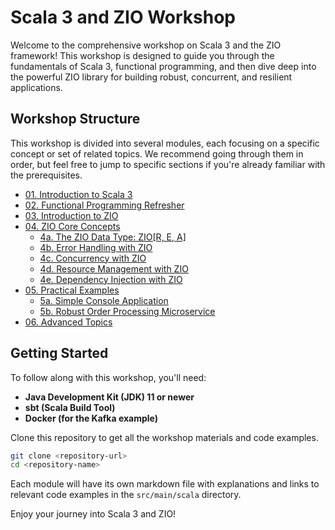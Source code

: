 # Scala 3 and ZIO Workshop

Welcome to the comprehensive workshop on Scala 3 and the ZIO framework! This workshop is designed to guide you through the fundamentals of Scala 3, functional programming, and then dive deep into the powerful ZIO library for building robust, concurrent, and resilient applications.

## Workshop Structure

This workshop is divided into several modules, each focusing on a specific concept or set of related topics. We recommend going through them in order, but feel free to jump to specific sections if you're already familiar with the prerequisites.

*   [01. Introduction to Scala 3](01_introduction_to_scala3.md)
*   [02. Functional Programming Refresher](02_functional_programming_refresher.md)
*   [03. Introduction to ZIO](03_introduction_to_zio.md)
*   [04. ZIO Core Concepts](04_zio_core_concepts/04a_zio_data_type.md)
    *   [4a. The ZIO Data Type: ZIO[R, E, A]](04_zio_core_concepts/04a_zio_data_type.md)
    *   [4b. Error Handling with ZIO](04_zio_core_concepts/04b_error_handling.md)
    *   [4c. Concurrency with ZIO](04_zio_core_concepts/04c_concurrency.md)
    *   [4d. Resource Management with ZIO](04_zio_core_concepts/04d_resource_management.md)
    *   [4e. Dependency Injection with ZIO](04_zio_core_concepts/04e_dependency_injection.md)
*   [05. Practical Examples](05_practical_examples/05a_simple_console_app.md)
    *   [5a. Simple Console Application](05_practical_examples/05a_simple_console_app.md)
    *   [5b. Robust Order Processing Microservice](05_practical_examples/05b_robust_order_processing_microservice.md)
*   [06. Advanced Topics](06_advanced_topics.md)

## Getting Started

To follow along with this workshop, you'll need:

*   **Java Development Kit (JDK) 11 or newer**
*   **sbt (Scala Build Tool)**
*   **Docker (for the Kafka example)**

Clone this repository to get all the workshop materials and code examples.

```bash
git clone <repository-url>
cd <repository-name>
```

Each module will have its own markdown file with explanations and links to relevant code examples in the `src/main/scala` directory.

Enjoy your journey into Scala 3 and ZIO!
